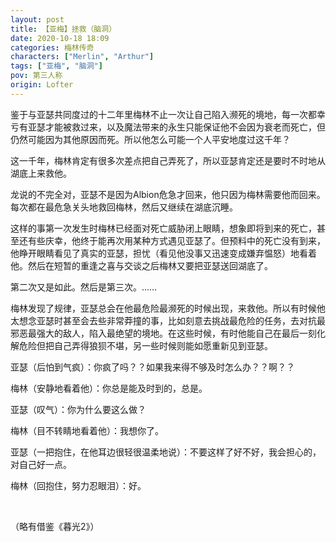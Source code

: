 ```yaml
---
layout: post
title: 【亚梅】拯救（脑洞）
date: 2020-10-18 18:09
categories: 梅林传奇
characters: ["Merlin", "Arthur"]
tags: ["亚梅", "脑洞"]
pov: 第三人称
origin: Lofter
---
```


鉴于与亚瑟共同度过的十二年里梅林不止一次让自己陷入濒死的境地，每一次都幸亏有亚瑟才能被救过来，以及魔法带来的永生只能保证他不会因为衰老而死亡，但仍然可能因为其他原因而死。所以他怎么可能一个人平安地度过这千年？

这一千年，梅林肯定有很多次差点把自己弄死了，所以亚瑟肯定还是要时不时地从湖底上来救他。

龙说的不完全对，亚瑟不是因为Albion危急才回来，他只因为梅林需要他而回来。每次都在最危急关头地救回梅林，然后又继续在湖底沉睡。

这样的事第一次发生时梅林已经面对死亡威胁闭上眼睛，想象即将到来的死亡，甚至还有些庆幸，他终于能再次用某种方式遇见亚瑟了。但预料中的死亡没有到来，他睁开眼睛看见了真实的亚瑟，担忧（看见他没事又迅速变成嫌弃愠怒）地看着他。然后在短暂的重逢之喜与交谈之后梅林又要把亚瑟送回湖底了。

第二次又是如此。然后是第三次。……

梅林发现了规律，亚瑟总会在他最危险最濒死的时候出现，来救他。所以有时候他太想念亚瑟时甚至会去些非常莽撞的事，比如刻意去挑战最危险的任务，去对抗最邪恶最强大的敌人，陷入最绝望的境地。在这些时候，有时他能自己在最后一刻化解危险但把自己弄得狼狈不堪，另一些时候则能如愿重新见到亚瑟。

亚瑟（后怕到气疯）：你疯了吗？？如果我来得不够及时怎么办？？啊？？

梅林（安静地看着他）：你总是能及时到的，总是。

亚瑟（叹气）：你为什么要这么做？

梅林（目不转睛地看着他）：我想你了。

亚瑟（一把抱住，在他耳边很轻很温柔地说）：不要这样了好不好，我会担心的，对自己好一点。

梅林（回抱住，努力忍眼泪）：好。

<br>

（略有借鉴《暮光2》）